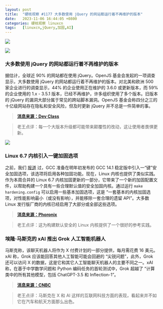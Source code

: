 ```yaml
---
layout: post
title:	"硬核观察 #1177 大多数使用 jQuery 的网站都运行着不再维护的版本"
date:	2023-11-06 16:44:05 +0800 
categories:	硬核观察 linuxcn 
tags:	[linuxcn,jQuery,加固,AI]
---
```



![](/Asserts/Images//attachment/album/202311/06/164243eza6oviss15saavi.jpg)


![](/Asserts/Images//attachment/album/202311/06/164316gi0iyyynf53xzlhn.png)


### 大多数使用 jQuery 的网站都运行着不再维护的版本


据估计，全球近 90% 的网站都在使用 jQuery。OpenJS 基金会发起的一项调查显示，大多数使用 jQuery 的网站都运行着不再维护的版本。对北美和欧洲 500 家企业进行的调查显示，44% 的企业使用正在维护的 3.6.0 或更新版本，而 59% 的企业使用的 1.x - 3.5.1 版本，已经不再维护，许多组织使用了多个版本。旧版本的 jQuery 的漏洞大部分属于常见的跨站脚本漏洞。OpenJS 基金会称四分之三的十亿级网站存在隐私和安全风险，但及时更新 jQuery 并不总是一件简单的事。



> 
> **[消息来源：Dev Class](https://devclass.com/2023/11/02/jquery-survey-shows-majority-using-unmaintained-versions-but-upgrading-might-not-be-easy/)**
> 
> 
> 



> 
> 老王点评：每一个大版本升级都可能带来颠覆性的改动，这让使用者畏惧更新。
> 
> 
> 


![](/Asserts/Images//attachment/album/202311/06/164332eslgogo2gwns4l8h.png)


### Linux 6.7 内核引入一键加固选项


之前，我们 [报道](/article-16197-1.html) 过，GCC 准备在明年初发布的 GCC 14.1 稳定版中引入一“键”安全加固选项，该选项将启用各种加固功能。现在，Linux 内核也提供了类似实践。作为本周合并的 Linux 6.7 内核加固更新的一部分，它带来了一个新的加固配置文件，以帮助构建一个具有一些合理默认值的安全加固内核。通过运行 `make hardening.config` 可以启用一些基本加固选项，这是 “一套基本的内核加固选项，对性能影响最小（或没有影响），并能移除一套合理的遗留 API”。大多数 Linux 发行版厂商的内核已经启用了大部分或全部这些选项。



> 
> **[消息来源：Phoronix](https://www.phoronix.com/news/Linux-6.7-Hardening)**
> 
> 
> 



> 
> 老王点评：这为构建默认安全的 Linux 内核提供了一个很好的参考实践。
> 
> 
> 


### 


### 埃隆·马斯克的 xAI 推出 Grok 人工智能机器人


马斯克称，该聊天机器人将作为 X 付费计划的一部分提供，每月需花费 16 美元。xAI 称，Grok 应该能回答其他人工智能可能会回避的 “尖锐问题”，此外，Grok 还可以访问 X 的数据，这是它和其它人工智能聊天机器人的主要不同之一。xAI 称，在基于中学数学问题和 Python 编码任务的首轮测试中，Grok 超越了 “计算类中的所有其他模型，包括 ChatGPT-3.5 和 Inflection-1”。



> 
> **[消息来源：CNBC](https://www.cnbc.com/2023/11/05/elon-musk-debuts-grok-ai-bot-to-rival-chatgpt-others-.html)**
> 
> 
> 



> 
> 老王点评：马斯克在 X 和 AI 这样的互联网科技方面的表现，看起来并不如它在汽车和航天方面那么出色。
> 
> 
>
